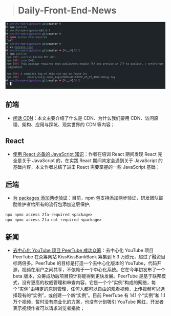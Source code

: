 > # Daily-Front-End-News

[![cover][img]][link]

[img]: https://github.com/fengshangwuqi/Daily-Front-End-News/blob/master/history/2018/07/21/2fa-required.jpg "为 packages 添加两步验证"
[link]: https://blog.npmjs.org/post/175861857230/two-factor-authentication-protection-for-packages

## 前端

- [闲话 CDN](https://zhuanlan.zhihu.com/p/39028766)：本文主要介绍了什么是 CDN、为什么我们要用 CDN、访问原理、架构、应用与踩坑、现实世界的 CDN 等内容；

## React

- [使用 React 必备的 JavaScript 知识](https://www.robinwieruch.de/javascript-fundamentals-react-requirements/)：作者在培训 React 期间发现 React 完全是关于 JavaScript 的，在实践 React 期间肯定会遇到关于 JavaScript 的基础内容，本文作者总结了进击 React 需要掌握的一些 JavaScript 基础；

## 后端

- [为 packages 添加两步验证](https://blog.npmjs.org/post/175861857230/two-factor-authentication-protection-for-packages)：目前，npm 包支持添加两步验证，研发团队鼓励维护者给所有的流行包添加这层保护;

```
npx npmc access 2fa-required <package>
npx npmc access 2fa-not-required <package>
```

## 新闻

- [去中心化 YouTube 项目 PeerTube 成功众筹]()：去中心化 YouTube 项目 PeerTube 在众筹网站 KissKissBankBank 筹集到 5.3 万欧元，超过了融资目标两倍多。PeerTube 的目标是打造一个去中心化版本的 YouTube，代码开源，视频在用户之间共享，不依赖于一个中心化系统。它在今年初发布了一个 beta 版本，众筹成功后项目预计将能得到更快发展。PeerTube 是基于联邦模式，没有更高的权威管理和审查内容，它是一个个“实例”构成的网络，每个“实例”由特定的原则管理，任何人都可以自由的观看视频，上传视频可以选择现有的“实例”，或创建一个新“实例”。目前 PeerTube 有 141 个“实例”和 1.1 万个视频，暂时没有商业化的方案，也没有计划吸引 YouTube 网红，开发者表示视频作者可以请求浏览者捐款；
